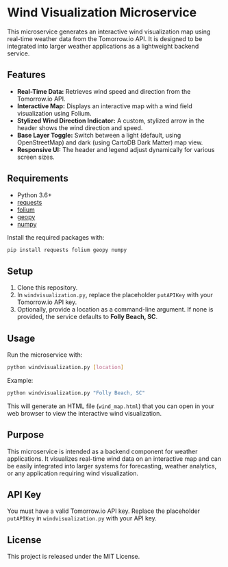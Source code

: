 # Wind Visualization Microservice

This microservice generates an interactive wind visualization map using real-time weather data from the Tomorrow.io API. It is designed to be integrated into larger weather applications as a lightweight backend service.

## Features

- **Real-Time Data:** Retrieves wind speed and direction from the Tomorrow.io API.
- **Interactive Map:** Displays an interactive map with a wind field visualization using Folium.
- **Stylized Wind Direction Indicator:** A custom, stylized arrow in the header shows the wind direction and speed.
- **Base Layer Toggle:** Switch between a light (default, using OpenStreetMap) and dark (using CartoDB Dark Matter) map view.
- **Responsive UI:** The header and legend adjust dynamically for various screen sizes.

## Requirements

- Python 3.6+
- [requests](https://pypi.org/project/requests/)
- [folium](https://pypi.org/project/folium/)
- [geopy](https://pypi.org/project/geopy/)
- [numpy](https://pypi.org/project/numpy/)

Install the required packages with:

```bash
pip install requests folium geopy numpy
```

## Setup

1. Clone this repository.
2. In `windvisualization.py`, replace the placeholder `putAPIKey` with your Tomorrow.io API key.
3. Optionally, provide a location as a command-line argument. If none is provided, the service defaults to **Folly Beach, SC**.

## Usage

Run the microservice with:

```bash
python windvisualization.py [location]
```

Example:

```bash
python windvisualization.py "Folly Beach, SC"
```

This will generate an HTML file (`wind_map.html`) that you can open in your web browser to view the interactive wind visualization.

## Purpose

This microservice is intended as a backend component for weather applications. It visualizes real-time wind data on an interactive map and can be easily integrated into larger systems for forecasting, weather analytics, or any application requiring wind visualization.

## API Key

You must have a valid Tomorrow.io API key. Replace the placeholder `putAPIKey` in `windvisualization.py` with your API key.

## License

This project is released under the MIT License.
